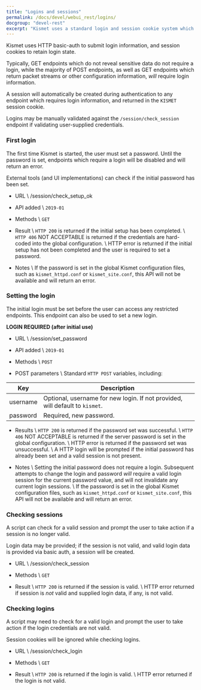 ```yaml
---
title: "Logins and sessions"
permalink: /docs/devel/webui_rest/logins/
docgroup: "devel-rest"
excerpt: "Kismet uses a standard login and session cookie system which is easily supported by most HTTP libraries."
---
```


Kismet uses HTTP basic-auth to submit login information, and session cookies to retain login state.  

Typically, GET endpoints which do not reveal sensitive data do not require a login, while the majority of POST endpoints, as well as GET endpoints which return packet streams or other configuration information, *will* require login information.

A session will automatically be created during authentication to any endpoint which requires login information, and returned in the `KISMET` session cookie.

Logins may be manually validated against the `/session/check_session` endpoint if validating user-supplied credentials.

### First login
The first time Kismet is started, the user must set a password.  Until the password is set, endpoints which require a login will be disabled and will return an error.

External tools (and UI implementations) can check if the initial password has been set.

* URL \\
        /session/check_setup_ok

* API added \\
        `2019-01`

* Methods \\
        `GET`

* Result \\
        `HTTP 200` is returned if the initial setup has been completed. \\
        `HTTP 406` NOT ACCEPTABLE is returned if the credentials are hard-coded into the global configuration. \\
        HTTP error is returned if the initial setup has not been completed and the user is required to set a password.

* Notes \\
If the password is set in the global Kismet configuration files, such as `kismet_httpd.conf` or `kismet_site.conf`, this API will not be available and will return an error.

### Setting the login
The initial login must be set before the user can access any restricted endpoints.  This endpoint can also be used to set a new login.

__LOGIN REQUIRED (after initial use)__

* URL \\
        /session/set_password

* API added \\
        `2019-01`

* Methods \\
        `POST`

* POST parameters \\
Standard `HTTP POST` variables, including:

| Key | Description |
| --- | ----------- |
| username | Optional, username for new login.  If not provided, will default to `kismet`. |
| password | Required, new password. |

* Results \\
        `HTTP 200` is returned if the password set was successful. \\
        `HTTP 406` NOT ACCEPTABLE is returned if the server password is set in the global configuration. \\
        HTTP error is returned if the password set was unsuccessful. \\
        A HTTP login will be prompted if the initial password has already been set and a valid session is not present.

* Notes \\
Setting the initial password does not require a login.  Subsequent attempts to change the login and password *will* require a valid login session for the current password value, and will not invalidate any current login sessions. \\
If the password is set in the global Kismet configuration files, such as `kismet_httpd.conf` or `kismet_site.conf`, this API will not be available and will return an error.

### Checking sessions
A script can check for a valid session and prompt the user to take action if a session is no longer valid.

Login data may be provided; if the session is not valid, and valid login data is provided via basic auth, a session will be created.

* URL \\
        /session/check_session

* Methods \\
        `GET`

* Result \\
        `HTTP 200` is returned if the session is valid. \\
        HTTP error returned if session is *not* valid and supplied login data, if any, is not valid.

### Checking logins
A script may need to check for a valid login and prompt the user to take action if the login credentials are not valid.

Session cookies will be ignored while checking logins.

* URL \\
        /session/check_login

* Methods \\
        `GET`

* Result \\
        `HTTP 200` is returned if the login is valid. \\
        HTTP error returned if the login is not valid.

